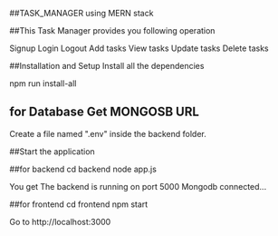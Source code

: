 ##TASK_MANAGER using MERN stack

##This Task Manager provides you following operation

Signup
Login
Logout
Add tasks
View tasks
Update tasks
Delete tasks

##Installation and Setup
Install all the dependencies

npm run install-all

## for Database Get MONGOSB URL
Create a file named ".env" inside the backend folder.

##Start the application

##for backend 
cd backend 
node app.js

You get 
The backend is running on port 5000
Mongodb connected...


##for frontend
cd frontend
npm start

Go to http://localhost:3000
